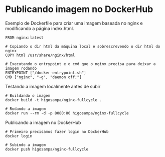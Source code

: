 # Publicando imagem no DockerHub

Exemplo de Dockerfile para criar uma imagem baseada no nginx e modificando a página index.html.

```docker
FROM nginx:latest

# Copiando o dir html da máquina local e sobrescrevendo o dir html do nginx
COPY html /usr/share/nginx/html

# Executando o entrypoint e o cmd que o nginx precisa para deixar a imagem rodando
ENTRYPOINT ["/docker-entrypoint.sh"]
CMD ["nginx", "-g", "daemon off;"]
```

Testando a imagem localmente antes de subir

```docker
# Buildando o imagem
docker build -t higosampa/nginx-fullcycle .

# Rodando a imagem
docker run --rm -d -p 8080:80 higosampa/nginx-fullcycle
```

Publicando a imagem no DockerHub

```docker
# Primeiro precisamos fazer login no DockerHub
docker login

# Subindo a imagem
docker push higosampa/nginx-fullcycle
```
